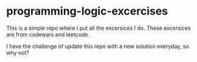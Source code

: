 # programming-logic-excercises
This is a simple repo where I put all the excersices I do. These excersices are from codewars and leetcode.

I have the challenge of update this repo with a new solution everyday, so why not?

